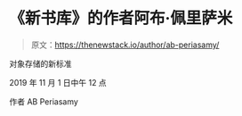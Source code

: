 # 《新书库》的作者阿布·佩里萨米

> 原文：<https://thenewstack.io/author/ab-periasamy/>

对象存储的新标准

2019 年 11 月 1 日中午 12 点

作者 AB Periasamy